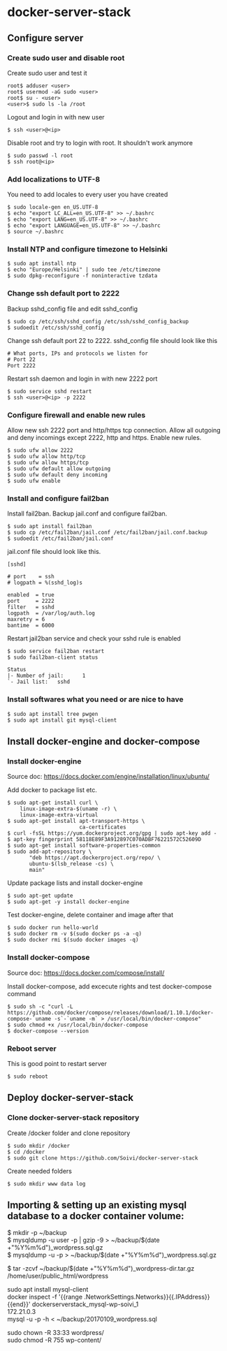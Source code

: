 # docker-server-stack

## Configure server

### Create sudo user and disable root
Create sudo user and test it
```
root$ adduser <user>
root$ usermod -aG sudo <user>
root$ su - <user>
<user>$ sudo ls -la /root
```
Logout and login in with new user
```
$ ssh <user>@<ip>
```
Disable root and try to login with root. It shouldn't work anymore
```
$ sudo passwd -l root
$ ssh root@<ip>
```

### Add localizations to UTF-8
You need to add locales to every user you have created
```
$ sudo locale-gen en_US.UTF-8
$ echo "export LC_ALL=en_US.UTF-8" >> ~/.bashrc
$ echo "export LANG=en_US.UTF-8" >> ~/.bashrc
$ echo "export LANGUAGE=en_US.UTF-8" >> ~/.bashrc
$ source ~/.bashrc
```

###  Install NTP and configure timezone to Helsinki
```
$ sudo apt install ntp
$ echo "Europe/Helsinki" | sudo tee /etc/timezone
$ sudo dpkg-reconfigure -f noninteractive tzdata
```
### Change ssh default port to 2222
Backup sshd_config file and edit sshd_config
```
$ sudo cp /etc/ssh/sshd_config /etc/ssh/sshd_config_backup
$ sudoedit /etc/ssh/sshd_config
```
Change ssh default port 22 to 2222. sshd_config file should look like this
```
# What ports, IPs and protocols we listen for
# Port 22
Port 2222
```
Restart ssh daemon and login in with new 2222 port
```
$ sudo service sshd restart
$ ssh <user>@<ip> -p 2222
```

### Configure firewall and enable new rules
Allow new ssh 2222 port and http/https tcp connection. Allow all outgoing and deny incomings except 2222, http and https. Enable new rules.
```
$ sudo ufw allow 2222
$ sudo ufw allow http/tcp
$ sudo ufw allow https/tcp
$ sudo ufw default allow outgoing
$ sudo ufw default deny incoming
$ sudo ufw enable
```

### Install and configure fail2ban
Install fail2ban. Backup jail.conf and configure fail2ban.
```
$ sudo apt install fail2ban
$ sudo cp /etc/fail2ban/jail.conf /etc/fail2ban/jail.conf.backup
$ sudoedit /etc/fail2ban/jail.conf
```
jail.conf file should look like this.
```
[sshd]

# port    = ssh
# logpath = %(sshd_log)s

enabled  = true
port     = 2222
filter   = sshd
logpath  = /var/log/auth.log
maxretry = 6
bantime  = 6000
```
Restart jail2ban service and check your sshd rule is enabled
```
$ sudo service fail2ban restart
$ sudo fail2ban-client status

Status
|- Number of jail:      1
`- Jail list:   sshd

```

### Install softwares what you need or are nice to have
```
$ sudo apt install tree pwgen
$ sudo apt install git mysql-client
```

## Install docker-engine and docker-compose

### Install docker-engine
Source doc: https://docs.docker.com/engine/installation/linux/ubuntu/

Add docker to package list etc.
```
$ sudo apt-get install curl \
    linux-image-extra-$(uname -r) \
    linux-image-extra-virtual
$ sudo apt-get install apt-transport-https \
                       ca-certificates
$ curl -fsSL https://yum.dockerproject.org/gpg | sudo apt-key add -
$ apt-key fingerprint 58118E89F3A912897C070ADBF76221572C52609D
$ sudo apt-get install software-properties-common
$ sudo add-apt-repository \
       "deb https://apt.dockerproject.org/repo/ \
       ubuntu-$(lsb_release -cs) \
       main"
```
Update package lists and install docker-engine
```
$ sudo apt-get update
$ sudo apt-get -y install docker-engine
```
Test docker-engine, delete container and image after that
```
$ sudo docker run hello-world
$ sudo docker rm -v $(sudo docker ps -a -q)
$ sudo docker rmi $(sudo docker images -q)
```

### Install docker-compose
Source doc: https://docs.docker.com/compose/install/

Install docker-compose, add excecute rights and test docker-compose command
```
$ sudo sh -c "curl -L https://github.com/docker/compose/releases/download/1.10.1/docker-compose-`uname -s`-`uname -m` > /usr/local/bin/docker-compose"
$ sudo chmod +x /usr/local/bin/docker-compose
$ docker-compose --version
```

### Reboot server
This is good point to restart server
```
$ sudo reboot
```

## Deploy docker-server-stack

### Clone docker-server-stack repository
Create /docker folder and clone repository
```
$ sudo mkdir /docker
$ cd /docker
$ sudo git clone https://github.com/Soivi/docker-server-stack

```
Create needed folders
```
$ sudo mkdir www data log
```


## Importing & setting up an existing mysql database to a docker container volume:

$ mkdir -p ~/backup  
$ mysqldump -u user -p <database name> | gzip -9 > ~/backup/$(date +"%Y%m%d")_wordpress.sql.gz  
$ mysqldump -u <user> -p <database name> > ~/backup/$(date +"%Y%m%d")_wordpress.sql.gz

$ tar -zcvf ~/backup/$(date +"%Y%m%d")_wordpress-dir.tar.gz /home/user/public_html/wordpress  

sudo apt install mysql-client  
docker inspect -f '{{range .NetworkSettings.Networks}}{{.IPAddress}}{{end}}' dockerserverstack_mysql-wp-soivi_1  
172.21.0.3  
mysql <database> -u <user> -p -h <ip> < ~/backup/20170109_wordpress.sql  


sudo chown -R 33:33 wordpress/  
sudo chmod -R 755 wp-content/  
